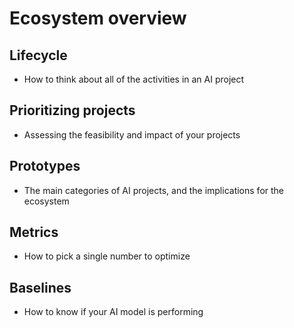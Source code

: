 # **Ecosystem overview**

## **Lifecycle**
- How to think about all of the activities in an
AI project

## **Prioritizing projects**

- Assessing the feasibility and impact of your projects

## **Prototypes**

- The main categories of AI projects, and the implications for the ecosystem

## **Metrics**

- How to pick a single number to optimize

## **Baselines**

- How to know if your AI model is performing





